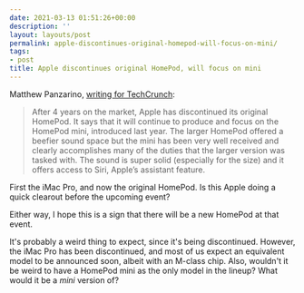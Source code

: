 ```yaml
---
date: 2021-03-13 01:51:26+00:00
description: ''
layout: layouts/post
permalink: apple-discontinues-original-homepod-will-focus-on-mini/
tags:
- post
title: Apple discontinues original HomePod, will focus on mini
---
```


Matthew Panzarino, [writing for TechCrunch](https://techcrunch.com/2021/03/12/apple-discontinues-original-homepod-will-focus-on-mini/):

> After 4 years on the market, Apple has discontinued its original HomePod. It says that it will continue to produce and focus on the HomePod mini, introduced last year. The larger HomePod offered a beefier sound space but the mini has been very well received and clearly accomplishes many of the duties that the larger version was tasked with. The sound is super solid (especially for the size) and it offers access to Siri, Apple’s assistant feature.

First the iMac Pro, and now the original HomePod. Is this Apple doing a quick clearout before the upcoming event?

Either way, I hope this is a sign that there will be a new HomePod at that event.

It's probably a weird thing to expect, since it's being discontinued. However, the iMac Pro has been discontinued, and most of us expect an equivalent model to be announced soon, albeit with an M-class chip. Also, wouldn't it be weird to have a HomePod mini as the only model in the lineup? What would it be a _mini_ version of?